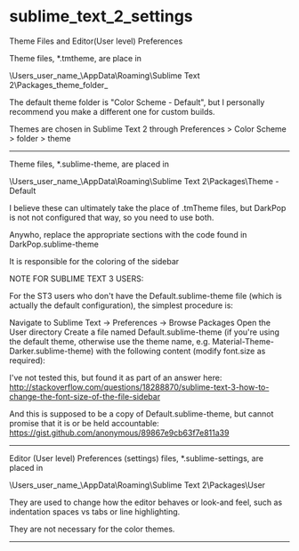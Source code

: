 # sublime_text_2_settings
Theme Files and Editor(User level) Preferences


Theme files, *.tmtheme, are place in 

\Users\_user_name_\AppData\Roaming\Sublime Text 2\Packages\_theme_folder_

The default theme folder is "Color Scheme - Default", but I personally recommend you make a different one for custom builds.

Themes are chosen in Sublime Text 2 through Preferences > Color Scheme > folder > theme

----------

Theme files, *.sublime-theme, are placed in 

\Users\_user_name_\AppData\Roaming\Sublime Text 2\Packages\Theme - Default

I believe these can ultimately take the place of .tmTheme files, but DarkPop is not not configured that way, so you need to use both.

Anywho, replace the appropriate sections with the code found in DarkPop.sublime-theme

It is responsible for the coloring of the sidebar

NOTE FOR SUBLIME TEXT 3 USERS:

For the ST3 users who don't have the Default.sublime-theme file (which is actually the default configuration), the simplest procedure is:

Navigate to Sublime Text -> Preferences -> Browse Packages
Open the User directory
Create a file named Default.sublime-theme (if you're using the default theme, otherwise use the theme name, e.g. Material-Theme-Darker.sublime-theme) with the following content (modify font.size as required):

I've not tested this, but found it as part of an answer here:
http://stackoverflow.com/questions/18288870/sublime-text-3-how-to-change-the-font-size-of-the-file-sidebar

And this is supposed to be a copy of Default.sublime-theme, but cannot promise that it is or be held accountable:
https://gist.github.com/anonymous/89867e9cb63f7e811a39


----------

Editor (User level) Preferences (settings) files, *.sublime-settings, are placed in

\Users\_user_name_\AppData\Roaming\Sublime Text 2\Packages\User

They are used to change how the editor behaves or look-and feel, such as indentation spaces vs tabs or line highlighting.

They are not necessary for the color themes.

----------

